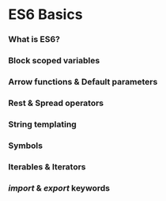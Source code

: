 # ES6 Basics

### What is ES6?

### Block scoped variables

### Arrow functions & Default parameters

### Rest & Spread operators

### String templating

### Symbols

### Iterables & Iterators

### _import_ & _export_ keywords